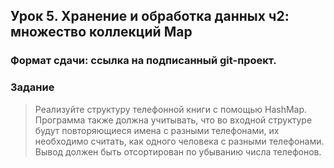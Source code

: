 

## Урок 5. Хранение и обработка данных ч2: множество коллекций Map

### Формат сдачи: ссылка на подписанный git-проект.

### Задание

> Реализуйте структуру телефонной книги с помощью HashMap.
    Программа также должна учитывать, что во входной структуре будут повторяющиеся имена с разными телефонами, их необходимо считать, как одного человека с разными телефонами. Вывод должен быть отсортирован по убыванию числа телефонов.

